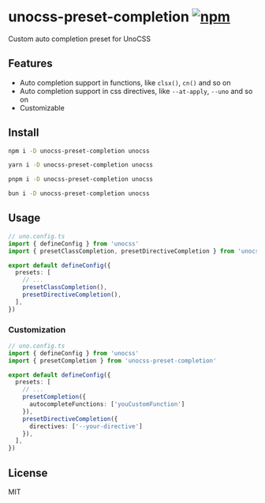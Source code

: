# unocss-preset-completion [![npm](https://img.shields.io/npm/v/unocss-preset-completion)](https://npmjs.com/package/unocss-preset-completion)

Custom auto completion preset for UnoCSS

## Features

- Auto completion support in functions, like `clsx()`, `cn()` and so on
- Auto completion support in css directives, like `--at-apply`, `--uno` and so on
- Customizable

## Install

```sh
npm i -D unocss-preset-completion unocss
```
```sh
yarn i -D unocss-preset-completion unocss
```
```sh
pnpm i -D unocss-preset-completion unocss
```
```sh
bun i -D unocss-preset-completion unocss
```

## Usage

```ts
// uno.config.ts
import { defineConfig } from 'unocss'
import { presetClassCompletion, presetDirectiveCompletion } from 'unocss-preset-completion'

export default defineConfig({
  presets: [
    // ...
    presetClassCompletion(),
    presetDirectiveCompletion(),
  ],
})
```

### Customization

```ts
// uno.config.ts
import { defineConfig } from 'unocss'
import { presetCompletion } from 'unocss-preset-completion'

export default defineConfig({
  presets: [
    // ...
    presetCompletion({
      autocompleteFunctions: ['youCustomFunction']
    }),
    presetDirectiveCompletion({
      directives: ['--your-directive']
    }),
  ],
})
```

## License

MIT
